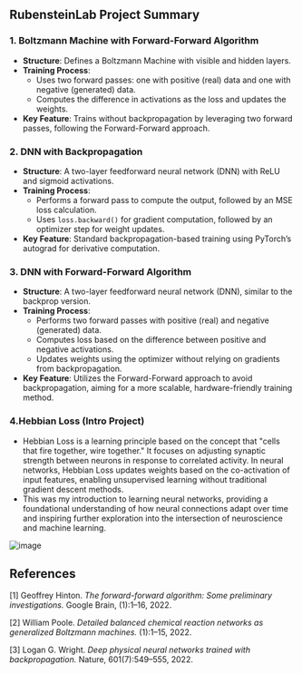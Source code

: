 ## RubensteinLab Project Summary

### 1. **Boltzmann Machine with Forward-Forward Algorithm**
   - **Structure**: Defines a Boltzmann Machine with visible and hidden layers.
   - **Training Process**:
     - Uses two forward passes: one with positive (real) data and one with negative (generated) data.
     - Computes the difference in activations as the loss and updates the weights.
   - **Key Feature**: Trains without backpropagation by leveraging two forward passes, following the Forward-Forward approach.

### 2. **DNN with Backpropagation**
   - **Structure**: A two-layer feedforward neural network (DNN) with ReLU and sigmoid activations.
   - **Training Process**:
     - Performs a forward pass to compute the output, followed by an MSE loss calculation.
     - Uses `loss.backward()` for gradient computation, followed by an optimizer step for weight updates.
   - **Key Feature**: Standard backpropagation-based training using PyTorch’s autograd for derivative computation.

### 3. **DNN with Forward-Forward Algorithm**
   - **Structure**: A two-layer feedforward neural network (DNN), similar to the backprop version.
   - **Training Process**:
     - Performs two forward passes with positive (real) and negative (generated) data.
     - Computes loss based on the difference between positive and negative activations.
     - Updates weights using the optimizer without relying on gradients from backpropagation.
   - **Key Feature**: Utilizes the Forward-Forward approach to avoid backpropagation, aiming for a more scalable, hardware-friendly training method.

### 4.Hebbian Loss (Intro Project)
   - Hebbian Loss is a learning principle based on the concept that "cells that fire together, wire together." It focuses on adjusting synaptic strength between neurons in response to correlated activity. In neural networks, Hebbian Loss updates weights based on the co-activation of input features, enabling unsupervised learning without traditional gradient descent methods.
   - This was my introduction to learning neural networks, providing a foundational understanding of how neural connections adapt over time and inspiring further exploration into the intersection of neuroscience and machine learning.

![image](https://github.com/user-attachments/assets/281a9ffe-ec8e-406b-b323-4ad6a9913704)


## References

[1] Geoffrey Hinton. *The forward-forward algorithm: Some preliminary investigations.* Google Brain, (1):1–16, 2022.
 
[2] William Poole. *Detailed balanced chemical reaction networks as generalized Boltzmann machines.* (1):1–15, 2022.

[3] Logan G. Wright. *Deep physical neural networks trained with backpropagation.* Nature, 601(7):549–555, 2022.
